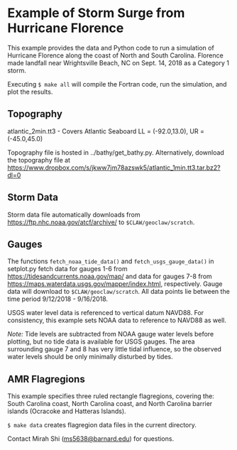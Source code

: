 # Example of Storm Surge from Hurricane Florence

This example provides the data and Python code to run a simulation of Hurricane Florence along the coast of North and South Carolina. Florence made landfall near Wrightsville Beach, NC on Sept. 14, 2018 as a Category 1 storm. 

Executing `$ make all` will compile the Fortran code, run the simulation, and plot the results. 

## Topography

atlantic_2min.tt3 - Covers Atlantic Seaboard LL = (-92.0,13.0), UR = (-45.0,45.0)

Topography file is hosted in ../bathy/get_bathy.py. Alternatively, download the topography file at https://www.dropbox.com/s/jkww7jm78azswk5/atlantic_1min.tt3.tar.bz2?dl=0 

## Storm Data

Storm data file automatically downloads from https://ftp.nhc.noaa.gov/atcf/archive/ to `$CLAW/geoclaw/scratch`.

## Gauges

The functions `fetch_noaa_tide_data()` and `fetch_usgs_gauge_data()` in setplot.py fetch data for gauges 1-6 from https://tidesandcurrents.noaa.gov/map/ and data for gauges 7-8 from https://maps.waterdata.usgs.gov/mapper/index.html, respectively. Gauge data will download to `$CLAW/geoclaw/scratch`. All data points lie between the time period 9/12/2018 - 9/16/2018. 

USGS water level data is referenced to vertical datum NAVD88. For consistency, this example sets NOAA data to reference to NAVD88 as well.  

*Note:* Tide levels are subtracted from NOAA gauge water levels before plotting, but no tide data is available for USGS gauges. The area surrounding gauge 7 and 8 has very little tidal influence, so the observed water levels should be only minimally disturbed by tides.   

## AMR Flagregions

This example specifies three ruled rectangle flagregions, covering the: South Carolina coast, North Carolina coast, and North Carolina barrier islands (Ocracoke and Hatteras Islands). 

`$ make data` creates flagregion data files in the current directory.  


Contact Mirah Shi (ms5638@barnard.edu) for questions. 
